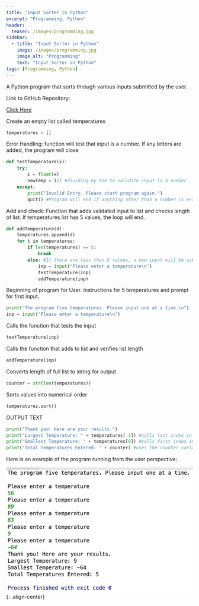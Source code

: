 ```yaml
---
title: "Input Sorter in Python"
excerpt: "Programming, Python"
header:
  teaser: /images/programming.jpg
sidebar:
  - title: "Input Sorter in Python"
    image: /images/programming.jpg
    image_alt: "Programming"
    text: "Input Sorter in Python"
tags: [Programming, Python]
---
```

A Python program that sorts through various inputs submitted by the user.

Link to GitHub Repository:

[Click Here](https://github.com/davidsuffolk/Python-Input-Sorter)

Create an empty list called temperatures
```python
temperatures = []
```

Error Handling: function will test that input is a number. If any letters are added, the program will close

```python
def testTemperature(x):
    try:
        i = float(x)
        newTemp = i/1 #dividing by one to validate input is a number
    except:
        print("Invalid Entry. Please start program again.")
        quit() #Program will end if anything other than a number is entered
```


Add and check: Function that adds validated input to list and checks length of list.
If temperatures list has 5 values, the loop will end.

```python
def addTemperature(d):
    temperatures.append(d)
    for t in temperatures:
        if len(temperatures) == 5:
            break
        else: #If there are less than 5 values, a new input will be asked for and the functions will run again
            inp = input("Please enter a temperature\n")
            testTemperature(inp)
            addTemperature(inp)
```

Beginning of program for User. Instructions for 5 temperatures and prompt for first input.

```python
print("The program five temperatures. Please input one at a time.\n")
inp = input("Please enter a temperature\n")
```

Calls the function that tests the input

```python
testTemperature(inp)
```

Calls the function that adds to list and verifies list length
```python
addTemperature(inp)
```

Converts length of full list to string for output
```python
counter = str(len(temperatures))
```

Sorts values into numerical order
```python
temperatures.sort()
```

OUTPUT TEXT
```python
print("Thank you! Here are your results.")
print("Largest Temperature: " + temperatures[-1]) #calls last index in sorted list
print("Smallest Temperature: " + temperatures[0]) #calls first index in sorted list
print("Total Temperatures Entered: " + counter) #uses the counter variable to output number of values
```

Here is an example of the program running from the user perspective:

![image-center](/images/input_sorter_output.png){: .align-center}
